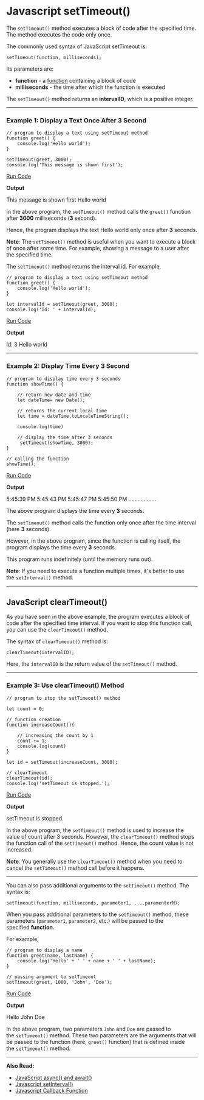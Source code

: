 # Javascript setTimeout()

The `setTimeout()` method executes a block of code after the specified time. The method executes the code only once.

The commonly used syntax of JavaScript setTimeout is:

```
setTimeout(function, milliseconds);
```

Its parameters are:

- **function** - a [function](https://www.programiz.com/javascript/function) containing a block of code
- **milliseconds** - the time after which the function is executed

The `setTimeout()` method returns an **intervalID**, which is a positive integer.

---

### Example 1: Display a Text Once After 3 Second

```
// program to display a text using setTimeout method
function greet() {
    console.log('Hello world');
}

setTimeout(greet, 3000);
console.log('This message is shown first');
```

[Run Code](https://www.programiz.com/javascript/online-compiler)

**Output**

This message is shown first
Hello world

In the above program, the `setTimeout()` method calls the `greet()` function after **3000** milliseconds (**3** second).

Hence, the program displays the text Hello world only once after **3** seconds.

**Note**: The `setTimeout()` method is useful when you want to execute a block of once after some time. For example, showing a message to a user after the specified time.

  
The `setTimeout()` method returns the interval id. For example,

```
// program to display a text using setTimeout method
function greet() {
    console.log('Hello world');
}

let intervalId = setTimeout(greet, 3000);
console.log('Id: ' + intervalId);   
```

[Run Code](https://www.programiz.com/javascript/online-compiler)

**Output**

Id: 3
Hello world

---

### Example 2: Display Time Every 3 Second

```
// program to display time every 3 seconds
function showTime() {

    // return new date and time
    let dateTime= new Date();

    // returns the current local time
    let time = dateTime.toLocaleTimeString();

    console.log(time)

    // display the time after 3 seconds
     setTimeout(showTime, 3000);
}

// calling the function
showTime();
```

[Run Code](https://www.programiz.com/javascript/online-compiler)

**Output**

5:45:39 PM
5:45:43 PM
5:45:47 PM
5:45:50 PM
..................

The above program displays the time every **3** seconds.

The `setTimeout()` method calls the function only once after the time interval (here **3** seconds).

However, in the above program, since the function is calling itself, the program displays the time every **3** seconds.

This program runs indefinitely (until the memory runs out).

**Note**: If you need to execute a function multiple times, it's better to use the `setInterval()` method.

---

## JavaScript clearTimeout()

As you have seen in the above example, the program executes a block of code after the specified time interval. If you want to stop this function call, you can use the `clearTimeout()` method.

The syntax of `clearTimeout()` method is:

```
clearTimeout(intervalID);
```

Here, the `intervalID` is the return value of the `setTimeout()` method.

---

### Example 3: Use clearTimeout() Method

```
// program to stop the setTimeout() method

let count = 0;

// function creation
function increaseCount(){

    // increasing the count by 1
    count += 1;
    console.log(count)
}

let id = setTimeout(increaseCount, 3000);

// clearTimeout
clearTimeout(id); 
console.log('setTimeout is stopped.');
```

[Run Code](https://www.programiz.com/javascript/online-compiler)

**Output**

setTimeout is stopped.

In the above program, the `setTimeout()` method is used to increase the value of count after 3 seconds. However, the `clearTimeout()` method stops the function call of the `setTimeout()` method. Hence, the count value is not increased.

**Note**: You generally use the `clearTimeout()` method when you need to cancel the `setTimeout()` method call before it happens.

---

You can also pass additional arguments to the `setTimeout()` method. The syntax is:

```
setTimeout(function, milliseconds, parameter1, ....paramenterN);
```

When you pass additional parameters to the `setTimeout()` method, these parameters (`parameter1`, `parameter2`, etc.) will be passed to the specified **function**.

For example,

```
// program to display a name
function greet(name, lastName) {
    console.log('Hello' + ' ' + name + ' ' + lastName);
}

// passing argument to setTimeout
setTimeout(greet, 1000, 'John', 'Doe');
```

[Run Code](https://www.programiz.com/javascript/online-compiler)

**Output**

Hello John Doe

In the above program, two parameters `John` and `Doe` are passed to the `setTimeout()` method. These two parameters are the arguments that will be passed to the function (here, `greet()` function) that is defined inside the `setTimeout()` method.

---

**Also Read:**

- [JavaScript async() and await()](https://www.programiz.com/javascript/async-await)
- [Javascript setInterval()](https://www.programiz.com/javascript/setInterval)
- [Javascript Callback Function](https://www.programiz.com/javascript/callback)